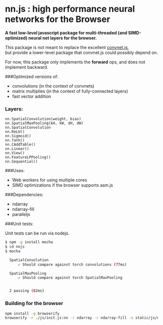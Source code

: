 # nn.js : high performance neural networks for the Browser

**A fast low-level javascript package for multi-threaded (and SIMD-optimized) neural net layers for the browser.**

This package is not meant to replace the excellent [convnet.js](http://cs.stanford.edu/people/karpathy/convnetjs/),  
but provide a lower-level package that convnet.js could possibly depend on.

For now, this package only implements the **forward** ops, and does not implement backward.

###Optimized versions of:
- convolutions (in the context of convnets)
- matrix multiplies (in the context of fully-connected layers)
- fast vector addition


### Layers:
```
nn.SpatialConvolution(weight, bias) 
nn.SpatialMaxPooling(kH, kW, dH, dW)
nn.SpatialConvolution
nn.ReLU()
nn.Sigmoid()
nn.Tanh()
nn.CAddTable()
nn.Linear()
nn.View()
nn.FeatureLPPooling()
nn.Sequential()
```


###Uses:

- Web workers for using multiple cores
- SIMD optimizations if the browser supports asm.js


###Dependencies:

- ndarray
- ndarray-fill
- paralleljs

###Unit tests:

Unit tests can be run via nodejs.
``` bash
$ npm -g install mocha
$ cd nnjs
$ mocha

  SpatialConvolution
      ✓ Should compare against torch convolutions (77ms)

  SpatialMaxPooling
      ✓ Should compare against torch SpatialMaxPooling


  2 passing (82ms)

```


### Building for the browser
``` bash
npm install -g browserify
browserify -r ./js/init.js:nn -r ndarray -r ndarray-fill -o static/js/nn.js
```